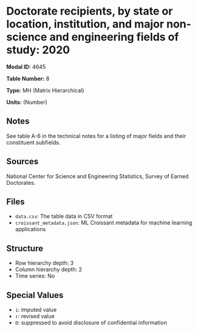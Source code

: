 # Doctorate recipients, by state or location, institution, and major non-science and engineering fields of study: 2020

**Modal ID:** 4645

**Table Number:** 8

**Type:** MH (Matrix Hierarchical)

**Units:** (Number)

## Notes

See table A-6 in the technical notes for a listing of major fields and their constituent subfields.

## Sources

National Center for Science and Engineering Statistics, Survey of Earned Doctorates.

## Files

- `data.csv`: The table data in CSV format
- `croissant_metadata.json`: ML Croissant metadata for machine learning applications

## Structure

- Row hierarchy depth: 3
- Column hierarchy depth: 2
- Time series: No

## Special Values

- `i`: imputed value
- `r`: revised value
- `D`: suppressed to avoid disclosure of confidential information
